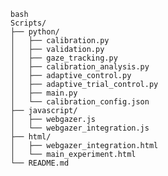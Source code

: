     bash
    Scripts/
    ├── python/
    │   ├── calibration.py
    │   ├── validation.py
    │   ├── gaze_tracking.py
    │   ├── calibration_analysis.py
    │   ├── adaptive_control.py
    │   ├── adaptive_trial_control.py
    │   ├── main.py
    │   └── calibration_config.json
    ├── javascript/
    │   ├── webgazer.js
    │   └── webgazer_integration.js
    ├── html/
    │   ├── webgazer_integration.html
    │   └── main_experiment.html
    └── README.md